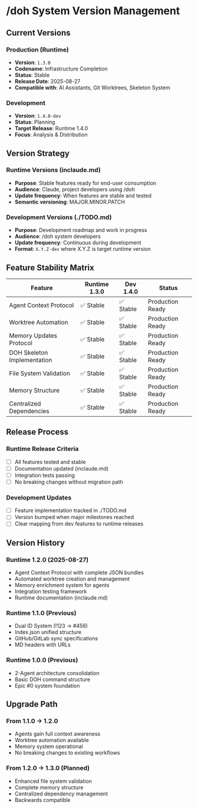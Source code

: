 # /doh System Version Management

## Current Versions

### Production (Runtime)

- **Version**: `1.3.0`
- **Codename**: Infrastructure Completion
- **Status**: Stable
- **Release Date**: 2025-08-27
- **Compatible with**: AI Assistants, Git Worktrees, Skeleton System

### Development

- **Version**: `1.4.0-dev`
- **Status**: Planning
- **Target Release**: Runtime 1.4.0
- **Focus**: Analysis & Distribution

## Version Strategy

### Runtime Versions (inclaude.md)

- **Purpose**: Stable features ready for end-user consumption
- **Audience**: Claude, project developers using /doh
- **Update frequency**: When features are stable and tested
- **Semantic versioning**: MAJOR.MINOR.PATCH

### Development Versions (./TODO.md)

- **Purpose**: Development roadmap and work in progress
- **Audience**: /doh system developers
- **Update frequency**: Continuous during development
- **Format**: `X.Y.Z-dev` where X.Y.Z is target runtime version

## Feature Stability Matrix

| Feature                     | Runtime 1.3.0 | Dev 1.4.0 | Status           |
| --------------------------- | ------------- | --------- | ---------------- |
| Agent Context Protocol      | ✅ Stable     | ✅ Stable | Production Ready |
| Worktree Automation         | ✅ Stable     | ✅ Stable | Production Ready |
| Memory Updates Protocol     | ✅ Stable     | ✅ Stable | Production Ready |
| DOH Skeleton Implementation | ✅ Stable     | ✅ Stable | Production Ready |
| File System Validation      | ✅ Stable     | ✅ Stable | Production Ready |
| Memory Structure            | ✅ Stable     | ✅ Stable | Production Ready |
| Centralized Dependencies    | ✅ Stable     | ✅ Stable | Production Ready |

## Release Process

### Runtime Release Criteria

- [ ] All features tested and stable
- [ ] Documentation updated (inclaude.md)
- [ ] Integration tests passing
- [ ] No breaking changes without migration path

### Development Updates

- [ ] Feature implementation tracked in ./TODO.md
- [ ] Version bumped when major milestones reached
- [ ] Clear mapping from dev features to runtime releases

## Version History

### Runtime 1.2.0 (2025-08-27)

- Agent Context Protocol with complete JSON bundles
- Automated worktree creation and management
- Memory enrichment system for agents
- Integration testing framework
- Runtime documentation (inclaude.md)

### Runtime 1.1.0 (Previous)

- Dual ID System (!123 → #456)
- Index.json unified structure
- GitHub/GitLab sync specifications
- MD headers with URLs

### Runtime 1.0.0 (Previous)

- 2-Agent architecture consolidation
- Basic DOH command structure
- Epic #0 system foundation

## Upgrade Path

### From 1.1.0 → 1.2.0

- Agents gain full context awareness
- Worktree automation available
- Memory system operational
- No breaking changes to existing workflows

### From 1.2.0 → 1.3.0 (Planned)

- Enhanced file system validation
- Complete memory structure
- Centralized dependency management
- Backwards compatible
